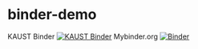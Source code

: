 # binder-demo
KAUST Binder
[![KAUST Binder](https://mybinder.org/badge_logo.svg)](https://binder.kaust.edu.sa/v2/gh/Hassan-Alzahrani/binder-demo.git/HEAD)
Mybinder.org
[![Binder](https://mybinder.org/badge_logo.svg)](https://mybinder.org/v2/gh/Hassan-Alzahrani/binder-demo.git/HEAD)
